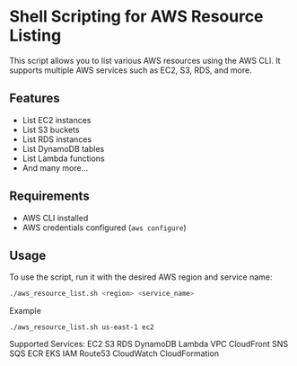 # Shell Scripting for AWS Resource Listing

This script allows you to list various AWS resources using the AWS CLI. It supports multiple AWS services such as EC2, S3, RDS, and more.

## Features

- List EC2 instances
- List S3 buckets
- List RDS instances
- List DynamoDB tables
- List Lambda functions
- And many more...

## Requirements

- AWS CLI installed
- AWS credentials configured (`aws configure`)

## Usage

To use the script, run it with the desired AWS region and service name:

```bash
./aws_resource_list.sh <region> <service_name>
```
Example
```
./aws_resource_list.sh us-east-1 ec2
```
Supported Services:
EC2
S3
RDS
DynamoDB
Lambda
VPC
CloudFront
SNS
SQS
ECR
EKS
IAM
Route53
CloudWatch
CloudFormation
